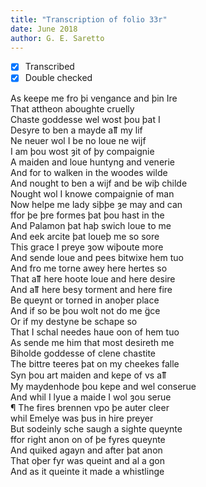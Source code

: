 ```yaml
---
title: "Transcription of folio 33r"
date: June 2018
author: G. E. Saretto
---
```


- [x] Transcribed
- [x] Double checked

As keepe me fro þi vengance and þin Ire  
That attheon aboughte cruelly  
Chaste goddesse wel wost þou þat I  
Desyre to ben a mayde aỻ my lif  
Ne neuer wol I be no loue ne wijf  
I am þou wost ȝit of þy compaignie  
A maiden and loue huntyng and venerie  
And for to walken in the woodes wilde  
And nought to ben a wijf and be wiþ childe  
Nought wol I knowe compaignie of man  
Now helpe me lady siþþe ȝe may and can  
ffor þe þre formes þat þou hast in the  
And Palamon þat haþ swich loue to me  
And eek arcite þat loueþ me so sore  
This grace I preye ȝow wiþoute more  
And sende loue and pees bitwixe hem tuo  
And fro me torne awey here hertes so  
That aỻ here hoote loue and here desire  
And aỻ here besy torment and here fire  
Be queynt or torned in anoþer place  
And if so be þou wolt not do me g̈ce  
Or if my destyne be schape so  
That I schal needes haue oon of hem tuo  
As sende me him that most desireth me  
Biholde goddesse of clene chastite  
The bittre teeres þat on my cheekes falle  
Syn þou art maiden and keꝑe of vs aỻ    
My maydenhode þou kepe and wel conserue  
And whil I lyue a maide I wol ȝou serue  
¶ The fires brennen vpo þe auter cleer  
whil Emelye was þus in hire preyer  
But sodeinly sche saugh a sighte queynte  
ffor right anon on of þe fyres queynte  
And quiked agayn and after þat anon  
That oþer fyr was queint and al a gon  
And as it queinte it made a whistlinge  
